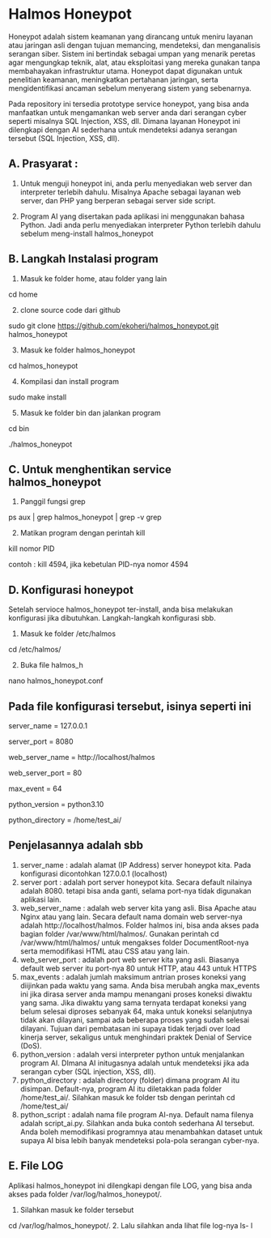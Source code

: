 Halmos Honeypot
===============
Honeypot adalah sistem keamanan yang dirancang untuk meniru layanan atau jaringan asli dengan tujuan memancing, mendeteksi, dan menganalisis serangan siber. Sistem ini bertindak sebagai umpan yang menarik peretas agar mengungkap teknik, alat, atau eksploitasi yang mereka gunakan tanpa membahayakan infrastruktur utama. Honeypot dapat digunakan untuk penelitian keamanan, meningkatkan pertahanan jaringan, serta mengidentifikasi ancaman sebelum menyerang sistem yang sebenarnya.

Pada repository ini tersedia prototype service honeypot, yang bisa anda manfaatkan untuk mengamankan web server anda dari serangan cyber seperti misalnya SQL Injection, XSS, dll. Dimana layanan Honeypot ini dilengkapi dengan AI sederhana untuk mendeteksi adanya serangan tersebut (SQL Injection, XSS, dll). 

A. Prasyarat :
--------------
1. Untuk menguji honeypot ini, anda perlu menyediakan web server dan interpreter terlebih dahulu. Misalnya Apache sebagai layanan web server, dan PHP yang berperan sebagai server side script.

2. Program AI yang disertakan pada aplikasi ini menggunakan bahasa Python. Jadi anda perlu menyediakan interpreter Python terlebih dahulu sebelum meng-install halmos_honeypot

B. Langkah Instalasi program
----------------------------
1. Masuk ke folder home, atau folder yang lain

cd home

2. clone source code dari github

sudo git clone https://github.com/ekoheri/halmos_honeypot.git halmos_honeypot

3. Masuk ke folder halmos_honeypot

cd halmos_honeypot

4. Kompilasi dan install program

sudo make install

5. Masuk ke folder bin dan jalankan program

cd bin

./halmos_honeypot

C. Untuk menghentikan service halmos_honeypot
---------------------------------------------
1. Panggil fungsi grep

ps aux | grep halmos_honeypot | grep -v grep

2. Matikan program dengan perintah kill

kill nomor PID

contoh : kill 4594, jika kebetulan PID-nya nomor 4594

D. Konfigurasi honeypot
-----------------------
Setelah servioce halmos_honeypot ter-install, anda bisa melakukan konfigurasi jika dibutuhkan. Langkah-langkah konfigurasi sbb.
1. Masuk ke folder /etc/halmos

cd /etc/halmos/

2. Buka file halmos_h

nano halmos_honeypot.conf

Pada file konfigurasi tersebut, isinya seperti ini
-
server_name = 127.0.0.1

server_port = 8080

web_server_name = http://localhost/halmos

web_server_port = 80

max_event = 64

python_version = python3.10

python_directory = /home/test_ai/


Penjelasannya adalah sbb
-
1. server_name : adalah alamat (IP Address) server honeypot kita. Pada konfigurasi dicontohkan 127.0.0.1 (localhost)
2. server port : adalah port server honeypot kita. Secara default nilainya adalah 8080. tetapi bisa anda ganti, selama port-nya tidak digunakan aplikasi lain.
3. web_server_name : adalah web server kita yang asli. Bisa Apache atau Nginx  atau yang lain. Secara default nama domain web server-nya adalah http://localhost/halmos. Folder halmos ini, bisa anda akses pada bagian folder /var/www/html/halmos/. Gunakan perintah cd /var/www/html/halmos/ untuk mengakses folder DocumentRoot-nya serta memodifikasi HTML atau CSS atau yang lain.
4. web_server_port : adalah port web server kita yang asli. Biasanya default web server itu port-nya 80 untuk HTTP, atau 443 untuk HTTPS
5. max_events : adalah jumlah maksimum antrian proses koneksi yang diijinkan pada waktu yang sama. Anda bisa merubah angka max_events ini jika dirasa server anda mampu menangani proses koneksi diwaktu yang sama. Jika diwaktu yang sama ternyata terdapat koneksi yang belum selesai diproses sebanyak 64, maka untuk koneksi selanjutnya tidak akan dilayani, sampai ada beberapa proses yang sudah selesai dilayani. Tujuan dari pembatasan ini supaya tidak terjadi over load kinerja server, sekaligus untuk menghindari praktek Denial of Service (DoS).
6. python_version : adalah versi interpreter python untuk menjalankan program AI. DImana AI initugasnya adalah untuk mendeteksi jika ada serangan cyber (SQL injection, XSS, dll). 
7. python_directory : adalah directory (folder) dimana program AI itu disimpan. Default-nya, program AI itu diletakkan pada folder /home/test_ai/. Silahkan masuk ke folder tsb dengan perintah cd /home/test_ai/
8. python_script : adalah nama file program AI-nya. Default nama filenya adalah script_ai.py. Silahkan anda buka contoh sederhana AI tersebut. Anda boleh memodifikasi programnya atau menambahkan dataset untuk supaya AI bisa lebih banyak mendeteksi pola-pola serangan cyber-nya.

E. File LOG
-----------
Aplikasi halmos_honeypot ini dilengkapi dengan file LOG, yang bisa anda akses pada folder /var/log/halmos_honeypot/. 
1. Silahkan masuk ke folder tersebut

cd /var/log/halmos_honeypot/. 
2. Lalu silahkan anda lihat file log-nya
ls- l
